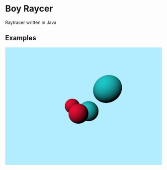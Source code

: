 # Boy Raycer

Raytracer written in Java

## Examples

![Wow these spheres are difusely lit!!](images/litspheres.png)
